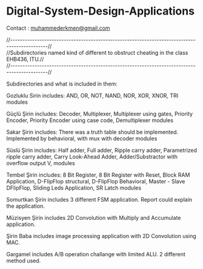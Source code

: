 # Digital-System-Design-Applications

Contact : muhammederkmen@gmail.com

//---------------------------------------------------------------------------------------------//<br />
//Subdirectories named kind of different to obstruct cheating in the class EHB436, ITU.//<br />
//---------------------------------------------------------------------------------------------//<br />


Subdirectories and what is included in them:

Gozluklu Sirin includes: 
AND, 
OR, 
NOT, 
NAND, 
NOR, 
XOR, 
XNOR, 
TRI modules

Güçlü Şirin includes:
Decoder, 
Multiplexer, 
Multiplexer using gates, 
Priority Encoder,
Priority Encoder using case code,
Demultiplexer modules

Sakar Şirin includes:
There was a truth table should be implemented.
Implemented by behavioral,
with mux
with decoder modules

Süslü Şirin includes:
Half adder,
Full adder,
Ripple carry adder,
Parametrized ripple carry adder,
Carry Look-Ahead Adder,
Adder/Substractor with overflow output V, modules

Tembel Şirin includes:
8 Bit Register,
8 Bit Register with Reset,
Block RAM Application,
D-FlipFlop structural,
D-FlipFlop Behavioral,
Master - Slave DFlipFlop,
Sliding Leds Application,
SR Latch modules

Somurtkan Şirin includes 3 different FSM application. Report could explain the application.

Müzisyen Şirin includes 2D Convolution with Multiply and Accumulate application.

Şirin Baba includes image processing application with 2D Convolution using MAC.

Gargamel includes A/B operation challange with limited ALU. 2 different method used. 


